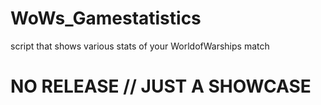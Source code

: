# WoWs_Gamestatistics
script that shows various stats of your WorldofWarships match

# NO RELEASE // JUST A SHOWCASE #

